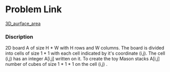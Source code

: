 # Problem Link
[3D_aurface_area](https://www.hackerrank.com/challenges/3d-surface-area/problem?h_r=internal-search)

### Discription
2D board A of size H * W with H rows and W columns. The board is divided into cells of size 1 * 1  with each cell indicated by it's coordinate (i,j). The cell (i,j) has an integer A[i,j] written on it. To create the toy Mason stacks A[i,j] number of cubes of size
1 * 1 * 1 on the cell (i,j) . 


